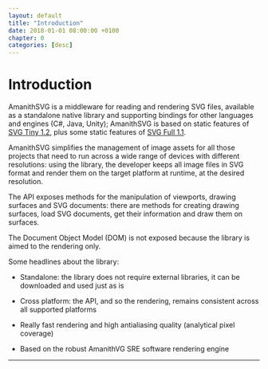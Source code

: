 ```yaml
---
layout: default
title: "Introduction"
date: 2018-01-01 08:00:00 +0100
chapter: 0
categories: [desc]
---
```


# Introduction

AmanithSVG is a middleware for reading and rendering SVG files, available as a standalone native library and supporting bindings for other languages and engines (C#, Java, Unity); AmanithSVG is based on static features of [SVG Tiny 1.2](https://www.w3.org/TR/SVGTiny12/), plus some static features of [SVG Full 1.1](https://www.w3.org/TR/SVG/).

AmanithSVG simplifies the management of image assets for all those projects that need to run across a wide range of devices with different resolutions: using the library, the developer keeps all image files in SVG format and render them on the target platform at runtime, at the desired resolution.

The API exposes methods for the manipulation of viewports, drawing surfaces and SVG documents: there are methods for creating drawing surfaces, load SVG documents, get their information and draw them on surfaces.

The Document Object Model (DOM) is not exposed because the library is aimed to the rendering only.

Some headlines about the library:

 * Standalone: the library does not require external libraries, it can be downloaded and used just as is

 * Cross platform: the API, and so the rendering, remains consistent across all supported platforms

 * Really fast rendering and high antialiasing quality (analytical pixel coverage)

 * Based on the robust AmanithVG SRE software rendering engine

---
